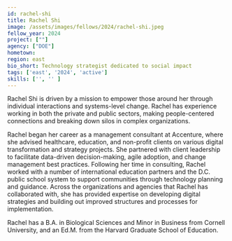 ```yaml
---
id: rachel-shi
title: Rachel Shi
image: /assets/images/fellows/2024/rachel-shi.jpeg
fellow_year: 2024
project: [""]
agency: ["DOE"]
hometown: 
region: east
bio_short: Technology strategist dedicated to social impact 
tags: ['east', '2024', 'active']
skills: ['', '' ]
---
```

Rachel Shi is driven by a mission to empower those around her through individual interactions and systems-level change. Rachel has experience working in both the private and public sectors, making people-centered connections and breaking down silos in complex organizations.

Rachel began her career as a management consultant at Accenture, where she advised healthcare, education, and non-profit clients on various digital transformation and strategy projects. She partnered with client leadership to facilitate data-driven decision-making, agile adoption, and change management best practices. Following her time in consulting, Rachel worked with a number of international education partners and the D.C. public school system to support communities through technology planning and guidance. Across the organizations and agencies that Rachel has collaborated with, she has provided expertise on developing digital strategies and building out improved structures and processes for implementation.

Rachel has a B.A. in Biological Sciences and Minor in Business from Cornell University, and an Ed.M. from the Harvard Graduate School of Education. 